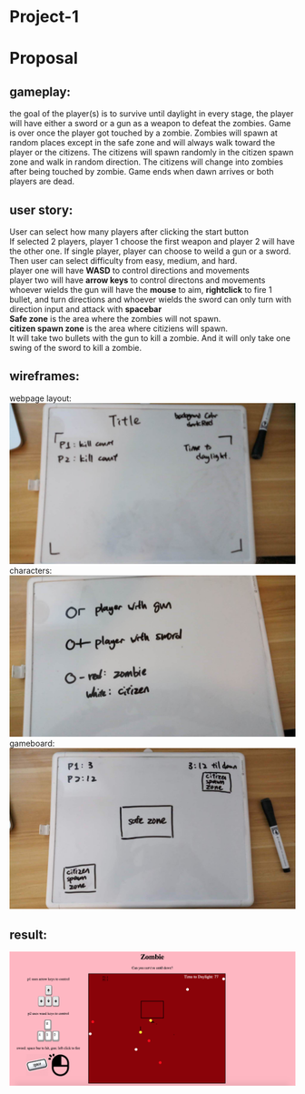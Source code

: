 # Project-1

Proposal
========
gameplay:
---------
the goal of the player(s) is to survive until daylight in every stage, the player will have either a sword or a gun as a weapon to defeat the zombies. Game is over once the player got touched by a zombie. Zombies will spawn at random places except in the safe zone and will always walk toward the player or the citizens. The citizens will spawn randomly in the citizen spawn zone and walk in random direction. The citizens will change into zombies after being touched by zombie. Game ends when dawn arrives or both players are dead. 

user story:
-----------
User can select how many players after clicking the start button  
If selected 2 players, player 1 choose the first weapon and player 2 will have the other one. If single player, player can choose to weild a gun or a sword.  
Then user can select difficulty from easy, medium, and hard.  
player one will have **WASD** to control directions and movements  
player two will have **arrow keys** to control directons and movements  
whoever wields the gun will have the **mouse** to aim, **rightclick** to fire 1 bullet, and turn directions and whoever wields the sword can only turn with direction input and attack with **spacebar**  
**Safe zone** is the area where the zombies will not spawn.  
**citizen spawn zone** is the area where citiziens will spawn.  
It will take two bullets with the gun to kill a zombie. And it will only take one swing of the sword to kill a zombie.

wireframes:
-----------
webpage layout:
![Image](images/webpage_layout.jpeg)
characters:
![Image](images/characters.jpeg)
gameboard:
![Image](images/gameboard.jpeg)

result:
----------
![Image](images/result.png)